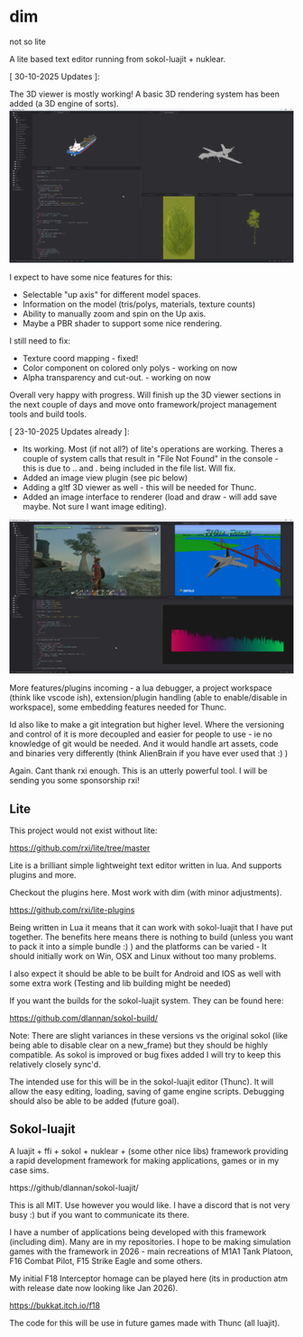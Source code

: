 # dim
not so lite 

A lite based text editor running from sokol-luajit + nuklear.

[ 30-10-2025 Updates ]:

The 3D viewer is mostly working! A basic 3D rendering system has been added (a 3D engine of sorts).
<img src="media/2025-10-31_00-51.png">

I expect to have some nice features for this:
- Selectable "up axis" for different model spaces.
- Information on the model (tris/polys, materials, texture counts)
- Ability to manually zoom and spin on the Up axis. 
- Maybe a PBR shader to support some nice rendering. 

I still need to fix:
- Texture coord mapping  - fixed!
- Color component on colored only polys - working on now
- Alpha transparency and cut-out. - working on now

Overall very happy with progress. Will finish up the 3D viewer sections in the next couple of days and move onto framework/project management tools and build tools.

[ 23-10-2025 Updates already ]:

- Its working. Most (if not all?) of lite's operations are working. Theres a couple of system calls that result in "File Not Found" in the console - this is due to .. and . being included in the file list. Will fix. 
- Added an image view plugin (see pic below)
- Adding a gltf 3D viewer as well - this will be needed for Thunc.
- Added an image interface to renderer (load and draw - will add save maybe. Not sure I want image editing). 

<img src="media/2025-10-23_13-58.png">

More features/plugins incoming - a lua debugger, a project workspace (think like vscode ish), extension/plugin handling (able to enable/disable in workspace), some embedding features needed for Thunc.

Id also like to make a git integration but higher level. Where the versioning and control of it is more decoupled and easier for people to use - ie no knowledge of git would be needed. And it would handle art assets, code and binaries very differently (think AlienBrain if you have ever used that :) )

Again. Cant thank rxi enough. This is an utterly powerful tool. I will be sending you some sponsorship rxi!

## Lite

This project would not exist without lite:

https://github.com/rxi/lite/tree/master

Lite is a brilliant simple lightweight text editor written in lua. And supports plugins and more.

Checkout the plugins here. Most work with dim (with minor adjustments).

https://github.com/rxi/lite-plugins

Being written in Lua it means that it can work with sokol-luajit that I have put together. The benefits here means there is nothing to build (unless you want to pack it into a simple bundle :) ) and the platforms can be varied - It should initially work on Win, OSX and Linux without too many problems.

I also expect it should be able to be built for Android and IOS as well with some extra work (Testing and lib building might be needed)

If you want the builds for the sokol-luajit system. They can be found here:

https://github.com/dlannan/sokol-build/

Note: There are slight variances in these versions vs the original sokol (like being able to disable clear on a new_frame) but they should be highly compatible. As sokol is improved or bug fixes added I will try to keep this relatively closely sync'd.

The intended use for this will be in the sokol-luajit editor (Thunc). It will allow the easy editing, loading, saving of game engine scripts. Debugging should also be able to be added (future goal).

## Sokol-luajit 

A luajit + ffi + sokol + nuklear + (some other nice libs) framework providing a rapid development framework for making applications, games or in my case sims.

https://github/dlannan/sokol-luajit/

This is all MIT. Use however you would like. I have a discord that is not very busy :) but if you want to communicate its there.

I have a number of applications being developed with this framework (including dim). Many are in my repositories. I hope to be making simulation games with the framework in 2026 - main recreations of M1A1 Tank Platoon, F16 Combat Pilot, F15 Strike Eagle and some others. 

My initial F18 Interceptor homage can be played here (its in production atm with release date now looking like Jan 2026).

https://bukkat.itch.io/f18

The code for this will be use in future games made with Thunc (all luajit).